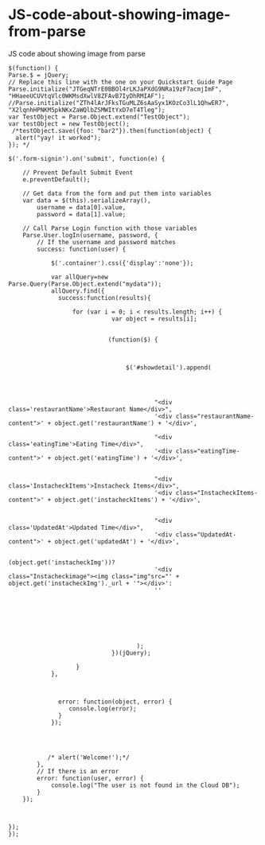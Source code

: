 # JS-code-about-showing-image-from-parse
JS code about showing image from parse


 
    
    $(function() {
    Parse.$ = jQuery;
    // Replace this line with the one on your Quickstart Guide Page
    Parse.initialize("JTGeqNTrE0BBOl4rLKJaPXdG9NRa19zF7acmjImF", "HHaeeUCUVtqVlc0WKMsdXwlV8ZFAvB7IyDhRMIAF");
	//Parse.initialize("ZTh4lArJFksTGuMLZ6sAaSyx1KOzCo3lL1QhwER7", "X2lqnhHPNKM5pkNKxZaWQlbZSMWItYxD7eT4Tleg");
	var TestObject = Parse.Object.extend("TestObject");
	var testObject = new TestObject();
	 /*testObject.save({foo: "bar2"}).then(function(object) {
	  alert("yay! it worked");
	}); */
	
	$('.form-signin').on('submit', function(e) {
 
	    // Prevent Default Submit Event
	    e.preventDefault();
 
	    // Get data from the form and put them into variables
	    var data = $(this).serializeArray(),
	        username = data[0].value,
	        password = data[1].value;
 
	    // Call Parse Login function with those variables
	    Parse.User.logIn(username, password, {
	        // If the username and password matches
	        success: function(user) {

	        	$('.container').css({'display':'none'});
				
				var allQuery=new Parse.Query(Parse.Object.extend("mydata"));
 				allQuery.find({
		          success:function(results){
		            
					  for (var i = 0; i < results.length; i++) { 
					             var object = results[i];


				                (function($) {



				                     $('#showdetail').append(


				                     	

							                 "<div class='restaurantName'>Restaurant Name</div>",
	                		                 '<div class="restaurantName-content">' + object.get('restaurantName') + '</div>',

	                		                 "<div class='eatingTime'>Eating Time</div>",
	                		                 '<div class="eatingTime-content">' + object.get('eatingTime') + '</div>',


							                 "<div class='InstacheckItems'>Instacheck Items</div>",
							                 '<div class="InstacheckItems-content">' + object.get('instacheckItems') + '</div>',


							                 "<div class='UpdatedAt'>Updated Time</div>",
	                		                 '<div class="UpdatedAt-content">' + object.get('updatedAt') + '</div>',

	                		                 (object.get('instacheckImg'))?
							                 '<div class="Instacheckimage"><img class="img"src="' + object.get('instacheckImg')._url + '"></div>':
							                 ''

						





				                     	);
				                 })(jQuery);	
		 				         
					   } 
				},	   
				 
				  

				  error: function(object, error) {
				     console.log(error);
				  }
				}); 
				
				 
				
				 
	           /* alert('Welcome!');*/
	        },
	        // If there is an error
	        error: function(user, error) {
	            console.log("The user is not found in the Cloud DB");
	        }
	    });
		
		
		 
	});
	});
	
	
 




